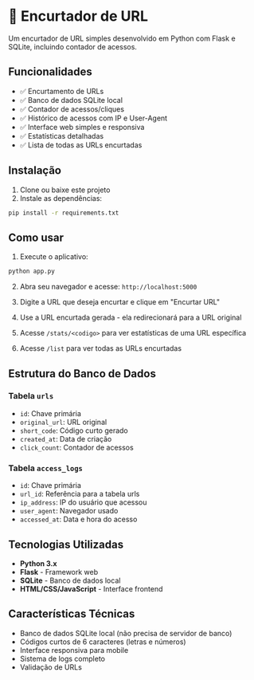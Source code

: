 # 🔗 Encurtador de URL

Um encurtador de URL simples desenvolvido em Python com Flask e SQLite, incluindo contador de acessos.

## Funcionalidades

- ✅ Encurtamento de URLs
- ✅ Banco de dados SQLite local
- ✅ Contador de acessos/cliques
- ✅ Histórico de acessos com IP e User-Agent
- ✅ Interface web simples e responsiva
- ✅ Estatísticas detalhadas
- ✅ Lista de todas as URLs encurtadas

## Instalação

1. Clone ou baixe este projeto
2. Instale as dependências:
```bash
pip install -r requirements.txt
```

## Como usar

1. Execute o aplicativo:
```bash
python app.py
```

2. Abra seu navegador e acesse: `http://localhost:5000`

3. Digite a URL que deseja encurtar e clique em "Encurtar URL"

4. Use a URL encurtada gerada - ela redirecionará para a URL original

5. Acesse `/stats/<codigo>` para ver estatísticas de uma URL específica

6. Acesse `/list` para ver todas as URLs encurtadas

## Estrutura do Banco de Dados

### Tabela `urls`
- `id`: Chave primária
- `original_url`: URL original
- `short_code`: Código curto gerado
- `created_at`: Data de criação
- `click_count`: Contador de acessos

### Tabela `access_logs`
- `id`: Chave primária
- `url_id`: Referência para a tabela urls
- `ip_address`: IP do usuário que acessou
- `user_agent`: Navegador usado
- `accessed_at`: Data e hora do acesso

## Tecnologias Utilizadas

- **Python 3.x**
- **Flask** - Framework web
- **SQLite** - Banco de dados local
- **HTML/CSS/JavaScript** - Interface frontend

## Características Técnicas

- Banco de dados SQLite local (não precisa de servidor de banco)
- Códigos curtos de 6 caracteres (letras e números)
- Interface responsiva para mobile
- Sistema de logs completo
- Validação de URLs
